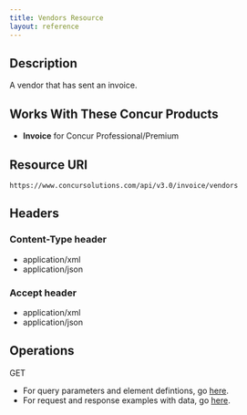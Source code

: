 ```yaml
---
title: Vendors Resource 
layout: reference
---
```




## Description 
A vendor that has sent an invoice.

## Works With These Concur Products
* **Invoice** for Concur Professional/Premium

## Resource URI
`https://www.concursolutions.com/api/v3.0/invoice/vendors`

## Headers

### Content-Type header

* application/xml
* application/json

### Accept header

* application/xml
* application/json

## Operations
GET

* For query parameters and element defintions, go [here][1].
* For request and response examples with data, go [here][2].


[1]: https://www.concursolutions.com/api/docs/index.html#!/Vendors
[2]: https://developer.concur.com/invoice-vendors/vendor-resource/vendors-resource-get
